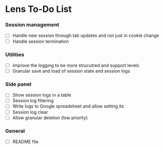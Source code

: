 # Lens To-Do List

### Session management
- [ ] Handle new session through tab updates and not just in cookie change
- [ ] Handle session termination

### Utilities
- [ ] Improve the logging to be more strucutred and support levels
- [ ] Granular save and load of session state and session logs

### Side panel
- [ ] Show session logs in a table
- [ ] Session log filtering
- [ ] Write logs to Google spreadsheet and allow setting its
- [ ] Session log clear
- [ ] Allow granular deletion (low priority)

### General
- [ ] README file